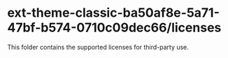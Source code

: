# ext-theme-classic-ba50af8e-5a71-47bf-b574-0710c09dec66/licenses

This folder contains the supported licenses for third-party use.
